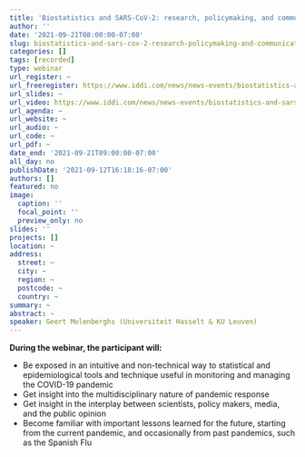 ```yaml
---
title: 'Biostatistics and SARS-CoV-2: research, policymaking, and communication '
author: ''
date: '2021-09-21T08:00:00-07:00'
slug: biostatistics-and-sars-cov-2-research-policymaking-and-communication
categories: []
tags: [recorded]
type: webinar
url_register: ~
url_freeregister: https://www.iddi.com/news/news-events/biostatistics-and-sars-cov-2/
url_slides: ~
url_video: https://www.iddi.com/news/news-events/biostatistics-and-sars-cov-2/
url_agenda: ~
url_website: ~
url_audio: ~
url_code: ~
url_pdf: ~
date_end: '2021-09-21T09:00:00-07:00'
all_day: no
publishDate: '2021-09-12T16:18:16-07:00'
authors: []
featured: no
image:
  caption: ''
  focal_point: ''
  preview_only: no
slides: ''
projects: []
location: ~
address:
  street: ~
  city: ~
  region: ~
  postcode: ~
  country: ~
summary: ~
abstract: ~
speaker: Geert Molenberghs (Universiteit Hasselt & KU Leuven)
---
```

<!--more-->
**During the webinar, the participant will:**  

- Be exposed in an intuitive and non-technical way to statistical and epidemiological tools and technique useful in monitoring and managing the COVID-19 pandemic    
- Get insight into the multidisciplinary nature of pandemic response    
- Get insight in the interplay between scientists, policy makers, media, and the public opinion  
- Become familiar with important lessons learned for the future, starting from the current pandemic, and occasionally from past pandemics, such as the Spanish Flu  